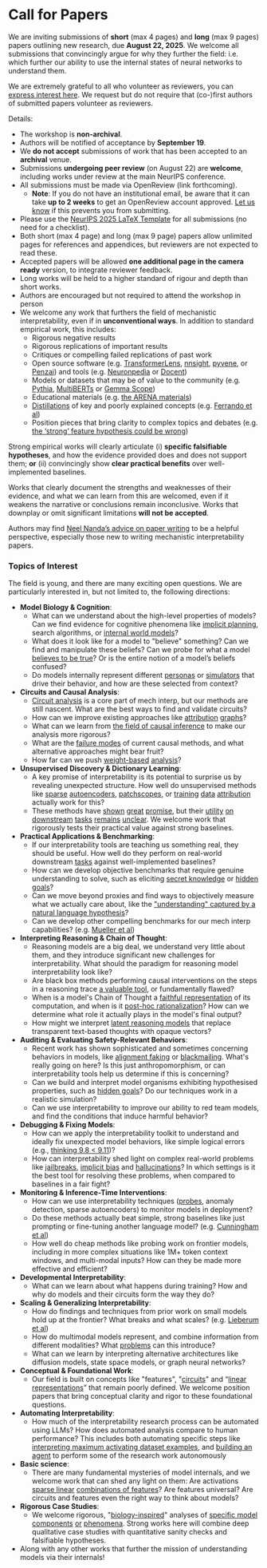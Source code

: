 # Call for Papers
We are inviting submissions of **short** (max 4 pages) and **long** (max 9 pages) papers outlining new research, due **August 22, 2025**. We welcome all submissions that convincingly argue for why they further the field: i.e. which further our ability to use the internal states of neural networks to understand them. 

We are extremely grateful to all who volunteer as reviewers, you can [express interest here](https://www.google.com/url?q=https://docs.google.com/forms/d/e/1FAIpQLSdiw1SJllzoTz_nqzDTzTOGb9DV3W_truQyh-WvYj_QGIi7Mg/viewform?usp%3Ddialog&sa=D&source=editors&ust=1752685732321576&usg=AOvVaw0zqEiUKI8q_JksDzEGDdxI). We request but do not require that (co-)first authors of submitted papers volunteer as reviewers. 

Details: 
* The workshop is **non-archival**.
* Authors will be notified of acceptance by **September 19**.
* We **do not accept** submissions of work that has been accepted to an **archival** venue.
* Submissions **undergoing peer review** (on August 22) are **welcome**, including works under review at the main NeurIPS conference.
* All submissions must be made via OpenReview (link forthcoming).
  * **Note**: If you do not have an institutional email, be aware that it can take **up to 2 weeks** to get an OpenReview account approved. [Let us know](mailto:neurips2025@mechinterpworkshop.com) if this prevents you from submitting.
* Please use the [NeurIPS 2025 LaTeX Template](https://www.google.com/url?q=https://media.neurips.cc/Conferences/NeurIPS2025/Styles.zip&sa=D&source=editors&ust=1752685732323999&usg=AOvVaw3kRrvz7j1sxOQd9JFwDE43) for all submissions (no need for a checklist).
* Both short (max 4 page) and long (max 9 page) papers allow unlimited pages for references and appendices, but reviewers are not expected to read these.
* Accepted papers will be allowed **one additional page in the camera ready** version, to integrate reviewer feedback.
* Long works will be held to a higher standard of rigour and depth than short works.
* Authors are encouraged but not required to attend the workshop in person
* We welcome any work that furthers the field of mechanistic interpretability, even if in **unconventional ways**. In addition to standard empirical work, this includes:
  * Rigorous negative results
  * Rigorous replications of important results
  * Critiques or compelling failed replications of past work
  * Open source software (e.g. [TransformerLens](https://www.google.com/url?q=https://github.com/neelnanda-io/TransformerLens&sa=D&source=editors&ust=1752685732325978&usg=AOvVaw3SUlMsB08jCmr73JnMlrx5), [nnsight](https://www.google.com/url?q=https://github.com/ndif-team/nnsight&sa=D&source=editors&ust=1752685732326122&usg=AOvVaw0-FNxPkZc4OT_PGQJslrVT), [pyvene](https://www.google.com/url?q=https://github.com/stanfordnlp/pyvene/tree/main/pyvene/models/mlp&sa=D&source=editors&ust=1752685732326257&usg=AOvVaw0en4NO_tC2Pk3PtoXJ41e4), or [Penzai](https://www.google.com/url?q=https://github.com/google-deepmind/penzai&sa=D&source=editors&ust=1752685732326389&usg=AOvVaw003J4VoRKqVGLkO9D70fRk)) and tools (e.g. [Neuronpedia](https://www.google.com/url?q=http://neuronpedia.org&sa=D&source=editors&ust=1752685732326532&usg=AOvVaw1FInmYQ75KER5TfBxrajtl) or [Docent](https://www.google.com/url?q=https://transluce.org/introducing-docent&sa=D&source=editors&ust=1752685732326663&usg=AOvVaw2Ues6glpFp0X8oX9pzqIdo))
  * Models or datasets that may be of value to the community (e.g. [Pythia](https://www.google.com/url?q=https://arxiv.org/abs/2304.01373&sa=D&source=editors&ust=1752685732326915&usg=AOvVaw3KtM9O3ItUca99BFYjqQNI), [MultiBERTs](https://www.google.com/url?q=https://arxiv.org/abs/2106.16163&sa=D&source=editors&ust=1752685732327023&usg=AOvVaw1Z5F-utR9S3nDkXKCE0VRv) or [Gemma Scope](https://www.google.com/url?q=https://arxiv.org/abs/2408.05147&sa=D&source=editors&ust=1752685732327137&usg=AOvVaw1tFCR-k7j11WYn94qEZn9T))
  * Educational materials (e.g. [the ARENA materials](https://www.google.com/url?q=https://arena3-chapter1-transformer-interp.streamlit.app/&sa=D&source=editors&ust=1752685732327374&usg=AOvVaw1kI4kZZXpnTO5G28-QKM_0))
  * [Distillations](https://www.google.com/url?q=https://distill.pub/2017/research-debt/&sa=D&source=editors&ust=1752685732327540&usg=AOvVaw3Kri0URd9S0dB73Xb3PEQj) of key and poorly explained concepts (e.g. [Ferrando et al](https://www.google.com/url?q=https://arxiv.org/abs/2405.00208&sa=D&source=editors&ust=1752685732327801&usg=AOvVaw29qAzeXvDG6sbwqQuk0LeT))
  * Position pieces that bring clarity to complex topics and debates (e.g. [the ‘strong’ feature hypothesis could be wrong](https://www.google.com/url?q=https://www.alignmentforum.org/posts/tojtPCCRpKLSHBdpn/the-strong-feature-hypothesis-could-be-wrong&sa=D&source=editors&ust=1752685732328196&usg=AOvVaw2bVViFzOFZSRkoSWYUvanX))

Strong empirical works will clearly articulate (i) **specific falsifiable hypotheses**, and how the evidence provided does and does not support them; **or** (ii) convincingly show **clear practical benefits** over well-implemented baselines. 

Works that clearly document the strengths and weaknesses of their evidence, and what we can learn from this are welcomed, even if it weakens the narrative or conclusions remain inconclusive. Works that downplay or omit significant limitations **will not be accepted**. 

Authors may find [Neel Nanda’s advice on paper writing](https://www.google.com/url?q=https://www.alignmentforum.org/posts/eJGptPbbFPZGLpjsp/highly-opinionated-advice-on-how-to-write-ml-papers&sa=D&source=editors&ust=1752685732329844&usg=AOvVaw1YYlGBFYh-29gwITksZ3Wz) to be a helpful perspective, especially those new to writing mechanistic interpretability papers. 
### Topics of Interest
The field is young, and there are many exciting open questions. We are particularly interested in, but not limited to, the following directions: 
* **Model Biology & Cognition**:
  * What can we understand about the high-level properties of models? Can we find evidence for cognitive phenomena like [implicit planning](https://www.google.com/url?q=https://transformer-circuits.pub/2025/attribution-graphs/biology.html%23dives-poems&sa=D&source=editors&ust=1752685732330994&usg=AOvVaw1akFOCZjKp9P2gLxxQENYM), search algorithms, or [internal world models](https://www.google.com/url?q=https://arxiv.org/abs/2210.13382&sa=D&source=editors&ust=1752685732331253&usg=AOvVaw3RtJawdYoQLPhqBP_msKVT)?
  * What does it look like for a model to "believe" something? Can we find and manipulate these beliefs? Can we probe for what a model [believes to be true](https://www.google.com/url?q=https://arxiv.org/abs/2310.06824&sa=D&source=editors&ust=1752685732331721&usg=AOvVaw2lmaJIXl0lNjN5s38ozT3O)? Or is the entire notion of a model’s beliefs confused?
  * Do models internally represent different [personas](https://www.google.com/url?q=https://arxiv.org/abs/2406.12094&sa=D&source=editors&ust=1752685732332030&usg=AOvVaw1l03VrH_UHuMvnWnrZ9R-_) or [simulators](https://www.google.com/url?q=https://www.nature.com/articles/s41586-023-06647-8&sa=D&source=editors&ust=1752685732332169&usg=AOvVaw38BHIvikhOgBP3ApnnvMq9) that drive their behavior, and how are these selected from context?
* **Circuits and Causal Analysis**:
  * [Circuit analysis](https://www.google.com/url?q=https://distill.pub/2020/circuits/zoom-in/&sa=D&source=editors&ust=1752685732332570&usg=AOvVaw1o5Cs5MFmtrR-IRA2iVuxH) is a core part of mech interp, but our methods are still nascent. What are the best ways to find and validate circuits?
  * How can we improve existing approaches like [attribution](https://www.google.com/url?q=https://arxiv.org/abs/2406.11944&sa=D&source=editors&ust=1752685732333020&usg=AOvVaw1fmWxHem7angPvkyErL_8n) [graphs](https://www.google.com/url?q=https://transformer-circuits.pub/2025/attribution-graphs/methods.html&sa=D&source=editors&ust=1752685732333166&usg=AOvVaw0d0UVr80CpTGfgEkqliKOn)?
  * What can we learn from [the field of causal inference](https://www.google.com/url?q=https://arxiv.org/abs/2407.04690&sa=D&source=editors&ust=1752685732333407&usg=AOvVaw3PlOEkLtwV0q0E5KHa1Itb) to make our analysis more rigorous?
  * What are the [failure modes](https://www.google.com/url?q=https://arxiv.org/abs/2307.15771&sa=D&source=editors&ust=1752685732333684&usg=AOvVaw2GDiIf3s1miuHVqwJFm1Qe) of current causal methods, and what alternative approaches might bear fruit?
  * How far can we push [weight-based](https://www.google.com/url?q=https://arxiv.org/abs/2301.05217&sa=D&source=editors&ust=1752685732333990&usg=AOvVaw0yvgsd5GTjhzwfDhS8zDOD) [analysis](https://www.google.com/url?q=https://arxiv.org/abs/2410.08417&sa=D&source=editors&ust=1752685732334102&usg=AOvVaw0ZufoZuYEm1-C5i5dzOGVw)?
* **Unsupervised Discovery & Dictionary Learning**:
  * A key promise of interpretability is its potential to surprise us by revealing unexpected structure. How well do unsupervised methods like [sparse](https://www.google.com/url?q=https://arxiv.org/abs/2103.15949&sa=D&source=editors&ust=1752685732334717&usg=AOvVaw2r4jENIUZ6lFmTAPngSgCb) [autoencoders](https://www.google.com/url?q=https://transformer-circuits.pub/2023/monosemantic-features&sa=D&source=editors&ust=1752685732334869&usg=AOvVaw2er_nI4EsRhy1r1POTzVwS), [patch](https://www.google.com/url?q=https://arxiv.org/abs/2401.06102&sa=D&source=editors&ust=1752685732334985&usg=AOvVaw0EmEEAIie6Pshe1NnEzB6T)[scopes](https://www.google.com/url?q=https://arxiv.org/abs/2403.10949v2&sa=D&source=editors&ust=1752685732335086&usg=AOvVaw0izA_lgDcg1F8cbuEQAGH7), or [training](https://www.google.com/url?q=https://proceedings.mlr.press/v70/koh17a?ref%3Dhttps://githubhelp.com&sa=D&source=editors&ust=1752685732335252&usg=AOvVaw3yW4AkAw3G6iINGP_qp6mx) [data](https://www.google.com/url?q=https://arxiv.org/abs/2308.03296&sa=D&source=editors&ust=1752685732335353&usg=AOvVaw1ZfYCgchrYxzLDQb5AvJ7O) [attribution](https://www.google.com/url?q=https://arxiv.org/abs/2205.11482&sa=D&source=editors&ust=1752685732335458&usg=AOvVaw3Oi-cqwx9BXsI6v1yQ4DUG) actually work for this?
  * These methods have [shown](https://www.google.com/url?q=https://transformer-circuits.pub/2024/scaling-monosemanticity/index.html&sa=D&source=editors&ust=1752685732335744&usg=AOvVaw0kzU9hjamoO4C29GcxYdWC) [great](https://www.google.com/url?q=https://transformer-circuits.pub/2025/attribution-graphs/biology.html&sa=D&source=editors&ust=1752685732335905&usg=AOvVaw3wHPWuP6TT7D_NDLJyp4js) [promise](https://www.google.com/url?q=https://arxiv.org/abs/2503.10965&sa=D&source=editors&ust=1752685732336049&usg=AOvVaw0cJUvt-m7mV--30PWJtBlg), but their [utility](https://www.google.com/url?q=https://arxiv.org/abs/2502.16681&sa=D&source=editors&ust=1752685732336225&usg=AOvVaw0kx1wDSC5QwlYsNG-PuRxx) [on](https://www.google.com/url?q=https://www.tilderesearch.com/blog/sieve&sa=D&source=editors&ust=1752685732336367&usg=AOvVaw28xzALeSxYfUkXpDG4tSBY) [downstream](https://www.google.com/url?q=https://arxiv.org/abs/2501.17148&sa=D&source=editors&ust=1752685732336518&usg=AOvVaw2jeC0aEYwxyccS-NFRJ9bX) [tasks](https://www.google.com/url?q=https://transformer-circuits.pub/2024/features-as-classifiers/index.html&sa=D&source=editors&ust=1752685732336660&usg=AOvVaw1HK38Cf1UWi9n-VieU1qyF) [remains](https://www.google.com/url?q=https://arxiv.org/abs/2502.04382&sa=D&source=editors&ust=1752685732336769&usg=AOvVaw07B78lPih1qyrIzitQu07P) [unclear](https://www.google.com/url?q=https://www.alignmentforum.org/posts/4uXCAJNuPKtKBsi28/negative-results-for-saes-on-downstream-tasks&sa=D&source=editors&ust=1752685732336938&usg=AOvVaw0gthTXZxPvH323HTj86oXU). We welcome work that rigorously tests their practical value against strong baselines.
* **Practical Applications & Benchmarking**:
  * If our interpretability tools are teaching us something real, they should be useful. How well do they perform on real-world downstream [tasks](https://www.google.com/url?q=https://www.lesswrong.com/posts/wGRnzCFcowRCrpX4Y/downstream-applications-as-validation-of-interpretability&sa=D&source=editors&ust=1752685732337794&usg=AOvVaw10E4DvwL5-ZVVlBNRQK-oj) against well-implemented baselines?
  * How can we develop objective benchmarks that require genuine understanding to solve, such as eliciting [secret knowledge](https://www.google.com/url?q=https://arxiv.org/abs/2505.14352&sa=D&source=editors&ust=1752685732338349&usg=AOvVaw0Gs79axsBkW_I8iYtTzc6l) or [hidden goals](https://www.google.com/url?q=https://arxiv.org/abs/2503.10965&sa=D&source=editors&ust=1752685732338625&usg=AOvVaw3GcVOsexXlJ3A0JEcPUpY2)?
  * Can we move beyond proxies and find ways to objectively measure what we actually care about, like the ["understanding" captured by a natural language hypothesis](https://www.google.com/url?q=https://arxiv.org/abs/2502.04382&sa=D&source=editors&ust=1752685732339106&usg=AOvVaw3AFUbUf_ZNXJjUtn7rW0-M)?
  * Can we develop other compelling benchmarks for our mech interp capabilities? (e.g. [Mueller et al](https://www.google.com/url?q=https://arxiv.org/abs/2504.13151&sa=D&source=editors&ust=1752685732339408&usg=AOvVaw0t-246fhvwb2jX-bW5Gl_p))
* **Interpreting Reasoning & Chain of Thought**:
  * Reasoning models are a big deal, we understand very little about them, and they introduce significant new challenges for interpretability. What should the paradigm for reasoning model interpretability look like?
  * Are black box methods performing causal interventions on the steps in a reasoning trace [a valuable tool](https://www.google.com/url?q=https://arxiv.org/abs/2506.19143&sa=D&source=editors&ust=1752685732340303&usg=AOvVaw34xM28-0cAZqjlK5-ii3K2), or fundamentally flawed?
  * When is a model's Chain of Thought a [faithful representation](https://www.google.com/url?q=https://arxiv.org/abs/2305.04388&sa=D&source=editors&ust=1752685732340575&usg=AOvVaw0JQftsYAZFVylN5FeIH-5d) of its computation, and when is it [post-hoc rationalization](https://www.google.com/url?q=https://arxiv.org/abs/2503.08679&sa=D&source=editors&ust=1752685732340769&usg=AOvVaw327hFPpov1u8XbYnoTBnfM)? How can we determine what role it actually plays in the model's final output?
  * How might we interpret [latent reasoning models](https://www.google.com/url?q=https://arxiv.org/abs/2412.06769&sa=D&source=editors&ust=1752685732341163&usg=AOvVaw1tB4kAxoE0G6fwuLOgHdEK) that replace transparent text-based thoughts with opaque vectors?
* **Auditing & Evaluating Safety-Relevant Behaviors**:
  * Recent work has shown sophisticated and sometimes concerning behaviors in models, like [alignment faking](https://www.google.com/url?q=https://arxiv.org/abs/2412.14093&sa=D&source=editors&ust=1752685732341797&usg=AOvVaw1begr2klRCNzDgOWrt5XAS) or [blackmailing](https://www.google.com/url?q=https://www.anthropic.com/research/agentic-misalignment&sa=D&source=editors&ust=1752685732341957&usg=AOvVaw2P6wqeVYtWBlxUeNSc46KL). What's really going on here? Is this just anthropomorphism, or can interpretability tools help us determine if this is concerning?
  * Can we build and interpret model organisms exhibiting hypothesised properties, such as [hidden goals](https://www.google.com/url?q=https://arxiv.org/abs/2503.10965&sa=D&source=editors&ust=1752685732342476&usg=AOvVaw0XJR3IDuKLcdVKorOnTlEq)? Do our techniques work in a realistic simulation?
  * Can we use interpretability to improve our ability to red team models, and find the conditions that induce harmful behavior?
* **Debugging & Fixing Models**:
  * How can we apply the interpretability toolkit to understand and ideally fix unexpected model behaviors, like simple logical errors (e.g., [thinking 9.8 < 9.11](https://www.google.com/url?q=https://transluce.org/observability-interface&sa=D&source=editors&ust=1752685732343409&usg=AOvVaw0iZQ4BaJ1l4eN161O3j_j8))?
  * How can interpretability shed light on complex real-world problems like [jailbreaks](https://www.google.com/url?q=https://transformer-circuits.pub/2025/attribution-graphs/biology.html%23dives-jailbreak&sa=D&source=editors&ust=1752685732343778&usg=AOvVaw2TZ3Xn37FBN4DKnjBuxhNz), [implicit bias](https://www.google.com/url?q=https://arxiv.org/abs/2506.10922&sa=D&source=editors&ust=1752685732343918&usg=AOvVaw3uuDkcyQQu7CcG455m5NBy) and [hallucinations](https://www.google.com/url?q=https://arxiv.org/abs/2411.14257&sa=D&source=editors&ust=1752685732344051&usg=AOvVaw1VhdvVr8GKlxFK7pGTMbh7)? In which settings is it the best tool for resolving these problems, when compared to baselines in a fair fight?
* **Monitoring & Inference-Time Interventions**:
  * How can we use interpretability techniques ([probes](https://www.google.com/url?q=https://arxiv.org/abs/2102.12452&sa=D&source=editors&ust=1752685732344837&usg=AOvVaw2PuR292roCXOYTp69Bxn5q), anomaly detection, sparse autoencoders) to monitor models in deployment?
  * Do these methods actually beat simple, strong baselines like just prompting or fine-tuning another language model? (e.g. [Cunningham et al](https://www.google.com/url?q=https://alignment.anthropic.com/2025/cheap-monitors/&sa=D&source=editors&ust=1752685732345383&usg=AOvVaw1oQAY3IFSSjX-1A__FzXyQ))
  * How well do cheap methods like probing work on frontier models, including in more complex situations like 1M+ token context windows, and multi-modal inputs? How can they be made more effective and efficient?
* **Developmental Interpretability**:
  * What can we learn about what happens during training? How and why do models and their circuits form the way they do?
* **Scaling & Generalizing Interpretability**:
  * How do findings and techniques from prior work on small models hold up at the frontier? What breaks and what scales? (e.g. [Lieberum et al](https://www.google.com/url?q=https://arxiv.org/abs/2307.09458&sa=D&source=editors&ust=1752685732346751&usg=AOvVaw32Exqt8T2u17ORXsyf4rps))
  * How do multimodal models represent, and combine information from different modalities? What [problems](https://www.google.com/url?q=https://openreview.net/pdf?id%3DVUhRdZp8ke&sa=D&source=editors&ust=1752685732347125&usg=AOvVaw0W9IHNS2q4DBbVxrbf9YKk) can this introduce?
  * What can we learn by interpreting alternative architectures like diffusion models, state space models, or graph neural networks?
* **Conceptual & Foundational Work**:
  * Our field is built on concepts like "features", "[circuits](https://www.google.com/url?q=https://distill.pub/2020/circuits/zoom-in/&sa=D&source=editors&ust=1752685732347933&usg=AOvVaw21VYAeN9Siy0LpuZTKqPon)" and “[linear representations](https://www.google.com/url?q=https://transformer-circuits.pub/2024/july-update/index.html%23linear-representations&sa=D&source=editors&ust=1752685732348176&usg=AOvVaw1iKFiRv79RCwqxGnJeb_Q1)” that remain poorly defined. We welcome position papers that bring conceptual clarity and rigor to these foundational questions.
* **Automating Interpretability**:
  * How much of the interpretability research process can be automated using LLMs? How does automated analysis compare to human performance? This includes both automating specific steps like [interpreting maximum activating dataset examples](https://www.google.com/url?q=https://openaipublic.blob.core.windows.net/neuron-explainer/paper/index.html&sa=D&source=editors&ust=1752685732349216&usg=AOvVaw2TlOY4XeLtiEbced71gx17), and [building an agent](https://www.google.com/url?q=https://arxiv.org/abs/2404.14394&sa=D&source=editors&ust=1752685732349380&usg=AOvVaw05Qbpbkbol9J4yo0XtrKUT) to perform some of the research work autonomously
* **Basic science**:
  * There are many fundamental mysteries of model internals, and we welcome work that can shed any light on them: Are activations [sparse linear](https://www.google.com/url?q=https://arxiv.org/abs/1601.03764&sa=D&source=editors&ust=1752685732350002&usg=AOvVaw1QWT_Rib_LJi2nDvJByQ3v) [combinations of features](https://www.google.com/url?q=https://transformer-circuits.pub/2022/toy_model/index.html&sa=D&source=editors&ust=1752685732350158&usg=AOvVaw0XRHE3VwgM_nxl4ELV0A1g)? Are features universal? Are circuits and features even the right way to think about models?
* **Rigorous Case Studies**:
  * We welcome rigorous, "[biology-inspired](https://www.google.com/url?q=https://distill.pub/2020/circuits/curve-circuits/&sa=D&source=editors&ust=1752685732350683&usg=AOvVaw3-Km1SKVPTKaI_aSJMv33p)" analyses of [specific model](https://www.google.com/url?q=https://arxiv.org/abs/2310.04625&sa=D&source=editors&ust=1752685732350847&usg=AOvVaw0DbzUFDigJ5n1GX6HfOfew) [components](https://www.google.com/url?q=https://transformer-circuits.pub/2024/scaling-monosemanticity/index.html&sa=D&source=editors&ust=1752685732351058&usg=AOvVaw3b5pqAj4t7QtbJVPEBXCMV) [or](https://www.google.com/url?q=https://arxiv.org/abs/2305.01610&sa=D&source=editors&ust=1752685732351191&usg=AOvVaw01qHumIn0JwXpbGZQFJNLQ) [phenomena](https://www.google.com/url?q=https://arxiv.org/abs/2306.09346&sa=D&source=editors&ust=1752685732351336&usg=AOvVaw2KpYOQGWOW02i0FxlhRR5Y). Strong works here will combine deep qualitative case studies with quantitative sanity checks and falsifiable hypotheses.
* Along with any other works that further the mission of understanding models via their internals!